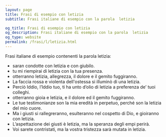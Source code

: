 ```yaml
---
layout: page
title: Frasi di esempio con letizia 
subtitle: Frasi italiane di esempio con la parola  letizia

og_title: Frasi di esempio con letizia 
og_description: Frasi italiane di esempio con la parola  letizia
og_type: website
permalink: /frasi/l/letizia.html
---
```


Frasi italiane di esempio contenenti la parola letizia:


- saran condotte con letizia e con giubilo.
- tu mi riempirai di letizia con la tua presenza.
- otterranno letizia, allegrezza, il dolore e il gemito fuggiranno.
- La faccia rossa e violenta dell'ostessa si illuminò di una letizia.
- Perciò Iddio, l’Iddio tuo, ti ha unto d’olio di letizia a preferenza de’ tuoi colleghi.
- otterranno gioia e letizia, e il dolore ed il gemito fuggiranno.
- Le tue testimonianze son la mia eredità in perpetuo, perché son la letizia del mio cuore.
- Ma i giusti si rallegreranno, esulteranno nel cospetto di Dio, e gioiranno con letizia.
- L’aspettazione dei giusti è letizia, ma la speranza degli empi perirà.
- Voi sarete contristati, ma la vostra tristezza sarà mutata in letizia.
